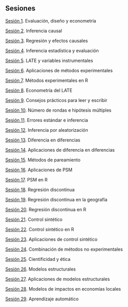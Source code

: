 ## Sesiones



[Sesión 1](https://rojasirvin.github.io/EPS2020/sesiones/s1/sesion1.html#1). Evaluación, diseño y econometría

[Sesión 2](https://rojasirvin.github.io/EPS2020/sesiones/s2/sesion2.html#1). Inferencia causal

[Sesión 3](https://rojasirvin.github.io/EPS2020/sesiones/s3/sesion3.html#1). Regresión y efectos causales

[Sesión 4](https://rojasirvin.github.io/EPS2020/sesiones/s4/sesion4.html#1). Inferencia estadística y evaluación

[Sesión 5](https://rojasirvin.github.io/EPS2020/sesiones/s5/sesion5.html#1). LATE y variables instrumentales

[Sesión 6](https://rojasirvin.github.io/EPS2020/sesiones/s6/sesion6.html#1). Aplicaciones de métodos experimentales

[Sesión 7](https://rojasirvin.github.io/EPS2020/sesiones/s7/sesion7.html#1). Métodos experimentales en R

[Sesión 8](https://rojasirvin.github.io/EPS2020/sesiones/s8/sesion8.html#1). Econometría del LATE

[Sesión 9](https://rojasirvin.github.io/EPS2020/sesiones/s9/sesion9.html#1). Consejos prácticos para leer y escribir

[Sesión 10](https://rojasirvin.github.io/EPS2020/sesiones/s10/sesion10.html#1). Número de rondas e hipótesis múltiples

[Sesión 11](https://rojasirvin.github.io/EPS2020/sesiones/s11/sesion11.html#1). Errores estándar e inferencia

[Sesión 12](https://rojasirvin.github.io/EPS2020/sesiones/s12/sesion12.html#1). Inferencia por aleatorización

[Sesión 13](https://rojasirvin.github.io/EPS2020/sesiones/s13/sesion13.html#1). Diferencia en diferencias

[Sesión 14](https://rojasirvin.github.io/EPS2020/sesiones/s14/sesion14.html#1). Aplicaciones de diferencia en diferencias

[Sesión 15](https://rojasirvin.github.io/EPS2020/sesiones/s15/sesion15.html#1). Métodos de pareamiento

[Sesión 16](https://rojasirvin.github.io/EPS2020/sesiones/s16/sesion16.html#1). Aplicaciones de PSM

[Sesión 17](https://rojasirvin.github.io/EPS2020/sesiones/s17/sesion17.html#1). PSM en R

[Sesión 18](https://rojasirvin.github.io/EPS2020/sesiones/s18/sesion18.html#1). Regresión discontinua

[Sesión 19](https://rojasirvin.github.io/EPS2020/sesiones/s19/sesion19.html#1). Regresión discontinua en la geografía

[Sesión 20](https://rojasirvin.github.io/EPS2020/sesiones/s20/sesion20.html#1). Regresión discontinua en R

[Sesión 21](https://rojasirvin.github.io/EPS2020/sesiones/s21/sesion21.html#1). Control sintético

[Sesión 22](https://rojasirvin.github.io/EPS2020/sesiones/s22/sesion22.html#1). Control sintético en R

[Sesión 23](https://rojasirvin.github.io/EPS2020/sesiones/s23/sesion23.html#1). Aplicaciones de control sintético

[Sesión 24](https://rojasirvin.github.io/EPS2020/sesiones/s24/sesion24.html#1). Combinación de métodos no experimentales

[Sesión 25](https://rojasirvin.github.io/EPS2020/sesiones/s25/sesion25.html#1). Cientificidad y ética

[Sesión 26](https://rojasirvin.github.io/EPS2020/sesiones/s26/sesion26.html#1). Modelos estructurales

[Sesión 27](https://rojasirvin.github.io/EPS2020/sesiones/s27/sesion27.html#1). Aplicaciones de modelos estructurales

[Sesión 28](https://rojasirvin.github.io/EPS2020/sesiones/s28/sesion28.html#1). Modelos de impactos en economías locales

[Sesión 29](https://rojasirvin.github.io/EPS2020/sesiones/s29/sesion29.html#1). Aprendizaje automático


<!---commented

-->

